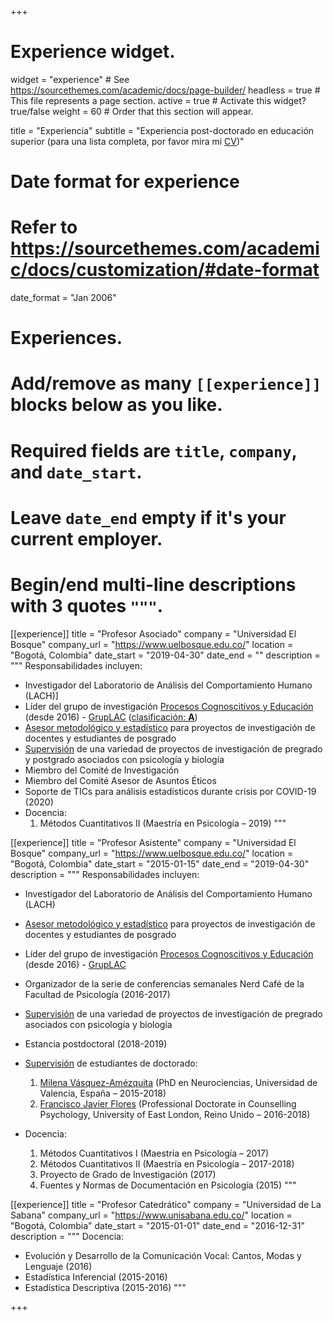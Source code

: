 +++
# Experience widget.
widget = "experience"  # See https://sourcethemes.com/academic/docs/page-builder/
headless = true  # This file represents a page section.
active = true  # Activate this widget? true/false
weight = 60  # Order that this section will appear.

title = "Experiencia"
subtitle = "Experiencia post-doctorado en educación superior (para una lista completa, por favor mira mi [CV](/es/files/JDL_CV_es.pdf))"

# Date format for experience
#   Refer to https://sourcethemes.com/academic/docs/customization/#date-format
date_format = "Jan 2006"

# Experiences.
#   Add/remove as many `[[experience]]` blocks below as you like.
#   Required fields are `title`, `company`, and `date_start`.
#   Leave `date_end` empty if it's your current employer.
#   Begin/end multi-line descriptions with 3 quotes `"""`.
[[experience]]
  title = "Profesor Asociado"
  company = "Universidad El Bosque"
  company_url = "https://www.uelbosque.edu.co/"
  location = "Bogotá, Colombia"
  date_start = "2019-04-30"
  date_end = ""
  description = """
  Responsabilidades incluyen:
  
* Investigador del Laboratorio de Análisis del Comportamiento Humano (LACH)]
* Líder del grupo de investigación [Procesos Cognoscitivos y Educación](https://investigaciones.unbosque.edu.co/procesos-cognoscitivos-y-educacion) (desde 2016) - [GrupLAC](https://scienti.minciencias.gov.co/gruplac/jsp/visualiza/visualizagr.jsp?nro=00000000001446) ([clasificación: **A**](https://scienti.minciencias.gov.co/gruplac/jsp/Medicion/graficas/verPerfiles.jsp?id_convocatoria=19&nroIdGrupo=00000000001446))
* [Asesor metodológico y estadístico](https://asesores-psic.netlify.app/) para proyectos de investigación de docentes y estudiantes de posgrado
* [Supervisión](/es/team/) de una variedad de proyectos de investigación de pregrado y postgrado asociados con psicología y biología
* Miembro del Comité de Investigación
* Miembro del Comité Asesor de Asuntos Éticos
* Soporte de TICs para análisis estadísticos durante crisis por COVID-19 (2020)
* Docencia:
    1. Métodos Cuantitativos II (Maestría en Psicología – 2019)
  """

[[experience]]
  title = "Profesor Asistente"
  company = "Universidad El Bosque"
  company_url = "https://www.uelbosque.edu.co/"
  location = "Bogotá, Colombia"
  date_start = "2015-01-15"
  date_end = "2019-04-30"
  description = """
  Responsabilidades incluyen:
  
* Investigador del Laboratorio de Análisis del Comportamiento Humano (LACH)
* [Asesor metodológico y estadístico](https://asesores-psic.netlify.app/) para proyectos de investigación de docentes y estudiantes de posgrado
* Líder del grupo de investigación [Procesos Cognoscitivos y Educación](https://investigaciones.unbosque.edu.co/procesos-cognoscitivos-y-educacion) (desde 2016) - [GrupLAC](https://scienti.minciencias.gov.co/gruplac/jsp/visualiza/visualizagr.jsp?nro=00000000001446)
* Organizador de la serie de conferencias semanales Nerd Café de la Facultad de Psicología (2016-2017)
* [Supervisión](/es/team/) de una variedad de proyectos de investigación de pregrado asociados con psicología y biología
* Estancia postdoctoral (2018-2019)
* [Supervisión](/es/team/) de estudiantes de doctorado:
    1. [Milena Vásquez-Amézquita](/es/author/milena-vasquez-amezquita/) (PhD en Neurociencias, Universidad de Valencia, España – 2015-2018)
    2. [Francisco Javier Flores](https://www.researchgate.net/profile/Francisco_Flores31) (Professional Doctorate in Counselling Psychology, University of East London, Reino Unido – 2016-2018)
    
* Docencia:
    1. Métodos Cuantitativos I (Maestría en Psicología – 2017)
    2. Métodos Cuantitativos II (Maestría en Psicología – 2017-2018)
    3. Proyecto de Grado de Investigación (2017)
    4. Fuentes y Normas de Documentación en Psicología (2015)
  """

[[experience]]
  title = "Profesor Catedrático"
  company = "Universidad de La Sabana"
  company_url = "https://www.unisabana.edu.co/"
  location = "Bogotá, Colombia"
  date_start = "2015-01-01"
  date_end = "2016-12-31"
  description = """
  Docencia:
* Evolución y Desarrollo de la Comunicación Vocal: Cantos, Modas y Lenguaje (2016)
* Estadística Inferencial (2015-2016)
* Estadística Descriptiva (2015-2016)
  """

+++
